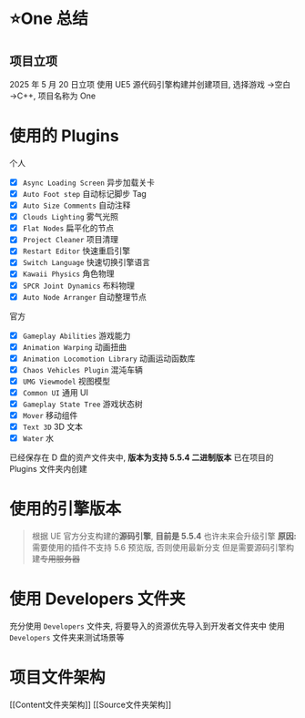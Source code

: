 # ⭐One 总结

## 项目立项

2025 年 5 月 20 日立项
使用 UE5 源代码引擎构建并创建项目, 选择游戏 ->空白 ->C++, 项目名称为 One

# 使用的 Plugins

个人
- [x] `Async Loading Screen` 异步加载关卡
- [x] `Auto Foot step` 自动标记脚步 Tag
- [x] `Auto Size Comments` 自动注释
- [x] `Clouds Lighting` 雾气光照
- [x] `Flat Nodes` 扁平化的节点
- [x] `Project Cleaner` 项目清理
- [x] `Restart Editor` 快速重启引擎
- [x] `Switch Language` 快速切换引擎语言
- [x] `Kawaii Physics` 角色物理
- [x] `SPCR Joint Dynamics` 布料物理
- [x] `Auto Node Arranger` 自动整理节点

官方
- [x] `Gameplay Abilities` 游戏能力
- [x] `Animation Warping` 动画扭曲
- [x] `Animation Locomotion Library` 动画运动函数库
- [x] `Chaos Vehicles Plugin` 混沌车辆
- [x] `UMG Viewmodel` 视图模型
- [x] `Common UI` 通用 UI
- [x] `Gameplay State Tree` 游戏状态树
- [x] `Mover` 移动组件
- [x] `Text 3D` 3D 文本
- [x] `Water` 水

已经保存在 D 盘的资产文件夹中, **版本为支持 5.5.4 二进制版本**
已在项目的 Plugins 文件夹内创建

# 使用的引擎版本

> 根据 UE 官方分支构建的**源码引擎**, **目前是 5.5.4**
> 也许未来会升级引擎
> **原因:** 需要使用的插件不支持 5.6 预览版, 否则使用最新分支
> 但是需要源码引擎构建~~专用服务器~~

# 使用 Developers 文件夹

充分使用 `Developers` 文件夹, 将要导入的资源优先导入到开发者文件夹中
使用 `Developers` 文件夹来测试场景等

# 项目文件架构

[[Content文件夹架构]]
[[Source文件夹架构]]
